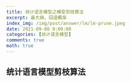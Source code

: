 ```yaml
---
title: 统计语言模型之模型剪枝算法
excerpt: 最大熵，回退概率
index_img: /img/post/answer/lm/lm-prune.jpeg
date: 2021-09-08 9:00:00
categories: [统计语言模型]
comments: true
math: true
---
```

## 统计语言模型剪枝算法


